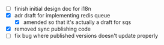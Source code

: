 * [ ] finish initial design doc for i18n
* [x] adr draft for implementing redis queue
  * [x] amended so that it's actually a draft for sqs
* [x] removed sync publishing code
* [ ] fix bug where published versions doesn't update properly
